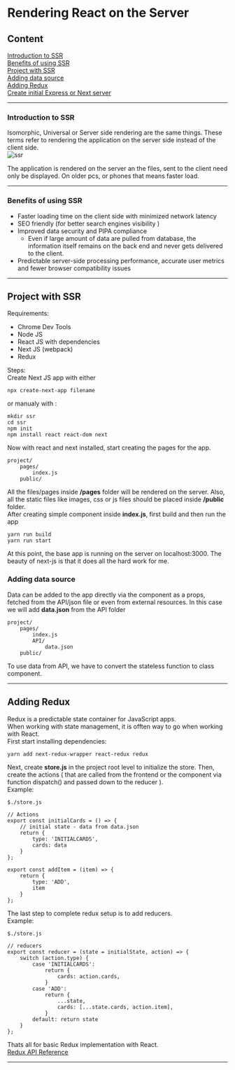 # Rendering React on the Server
## Content

[Introduction to SSR](#introduction-to-ssr)   
[Benefits of using SSR](#benefits-of-using-ssr)   
[Project with SSR](#project-with-ssr)   
[Adding data source](#adding-data-source)   
[Adding Redux](#adding-redux)   
[Create initial Express or Next server](#create-initial-express-or-next-server)   

---

### Introduction to SSR

Isomorphic, Universal or Server side rendering are the same things. These terms refer to rendering the application on the server side instead of the client side.   
![ssr](/ssr.png)

The application is rendered on the server an the files, sent to the client need only be displayed. On older pcs, or phones that means faster load.

---

### Benefits of using SSR

- Faster loading time on the client side with minimized network latency
- SEO friendly (for better search engines visibility )
- Improved data security and PIPA compliance
    - Even if large amount of data are pulled from database, the information itself remains on the back end and never gets delivered to the client.
- Predictable server-side processing performance, accurate user metrics and fewer browser compatibility issues

---

## Project with SSR

Requirements:   
- Chrome Dev Tools
- Node JS
- React JS with dependencies
- Next JS (webpack)
- Redux


Steps:   
Create Next JS app with either 
```
npx create-next-app filename
```
or manualy with :
```
mkdir ssr
cd ssr
npm init
npm install react react-dom next
```

Now with react and next installed, start creating the pages for the app.
```
project/
    pages/
        index.js
    public/

```
All the files/pages inside **/pages** folder will be rendered on the server. Also, all the static files like images, css or js files should be placed inside **/public** folder.   
After creating simple component inside **index.js**, first build and then run the app
```
yarn run build
yarn run start
```
 At this point, the base app is running on the server on localhost:3000. The beauty of next-js is that it does all the hard work for me.

### Adding data source

Data can be added to the app directly via the component as a props, fetched from the API/json file or even from external resources. In this case we will add **data.json** from the API folder
```
project/
    pages/
        index.js
        API/
            data.json
    public/
```
To use data from API, we have to convert the stateless function to class component.

---
## Adding Redux
Redux is a predictable state container for JavaScript apps.   
When working with state management, it is offten way to go when working with React.   
First start installing dependencies:
```
yarn add next-redux-wrapper react-redux redux
```
Next, create **store.js** in the project root level to initialize the store. Then, create the actions ( that are called from the frontend or the component via function dispatch() and passed down to the reducer ).   
Example:
```
$./store.js

// Actions
export const initialCards = () => {
    // initial state - data from data.json
    return {
        type: 'INITIALCARDS',
        cards: data
    }
};

export const addItem = (item) => {
    return {
        type: 'ADD',
        item
    }
};
```
The last step to complete redux setup is to add reducers.   
Example:
```
$./store.js

// reducers
export const reducer = (state = initialState, action) => {
    switch (action.type) {
        case 'INITIALCARDS':
            return {
                cards: action.cards,
            }
        case 'ADD':
            return {
                ...state,
                cards: [...state.cards, action.item],
            }
        default: return state
    }
};
```
Thats all for basic Redux implementation with React.   
[Redux API Reference](https://redux.js.org/api/api-reference)   

---

